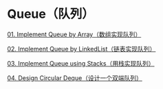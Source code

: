 # Queue（队列）

[01. Implement Queue by Array（数组实现队列）](./01.ArrayQueue)

[02. Implement Queue by LinkedList（链表实现队列）](./02.LinkedListQueue)

[03. Implement Queue using Stacks（用栈实现队列）](./03.QueueUsingStacks)

[04. Design Circular Deque（设计一个双端队列）](./03.CircularDeque)
